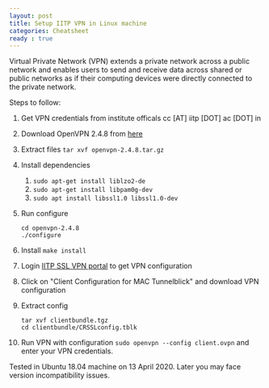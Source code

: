 ```yaml
---
layout: post
title: Setup IITP VPN in Linux machine
categories: Cheatsheet
ready : true
---
```


Virtual Private Network (VPN) extends a private network across a public 
network and enables users to send and receive data across shared or public 
networks as if their computing devices were directly connected to the private 
network.

Steps to follow:

1. Get VPN credentials from institute officals cc [AT] iitp [DOT] ac [DOT] in

2. Download OpenVPN 2.4.8 from [here](https://www.techspot.com/downloads/downloadnow/5182/?evp=851afc05ae3a528d9f392a9da40bc911&file=5)

3. Extract files  ```tar xvf openvpn-2.4.8.tar.gz ```

4. Install dependencies

    1. ```sudo apt-get install liblzo2-de```
    2. ```sudo apt-get install libpam0g-dev```
    3. ```sudo apt install libssl1.0 libssl1.0-dev```

5. Run configure 
    ```
    cd openvpn-2.4.8
    ./configure
    ```

6. Install 
```make install```

7. Login [IITP SSL VPN portal](https://14.139.194.12:8443/corporate/sslvpnuserportal/login.jsp) to get VPN configuration

8. Click on  "Client Configuration for MAC Tunnelblick" and download VPN configuration

9. Extract config 
    ```
    tar xvf clientbundle.tgz
    cd clientbundle/CRSSLconfig.tblk
    ```

10. Run VPN with configuration ```sudo openvpn --config client.ovpn``` and enter your VPN credentials.


Tested in Ubuntu 18.04 machine on 13 April 2020. Later you may face version incompatibility issues. 